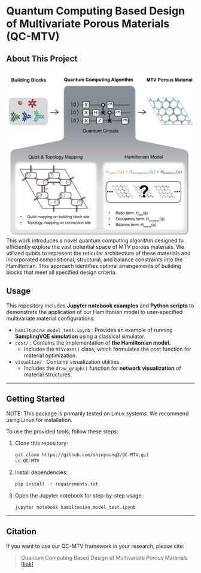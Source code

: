 # Quantum Computing Based Design of Multivariate Porous Materials (QC-MTV)


## About This Project
<img src="images/Figure1.png">
This work introduces a novel quantum computing algorithm designed to efficiently explore the vast potential space of MTV porous materials. We utilized qubits to represent the reticular architecture of these materials and incorporated compositional, structural, and balance constraints into the Hamiltonian. This approach identifies optimal arrangements of building blocks that meet all specified design criteria. 

## Usage

This repository includes **Jupyter notebook examples** and **Python scripts** to demonstrate the application of our Hamiltonian model to user-specified multivariate material configurations.

- `hamiltonina_model_test.ipynb` : Provides an example of running **SamplingVQE simulation** using a classical simulator. 
- `cost/` : Contains the implementation of **the Hamiltonian model.**
  - Includes the `MTVcost()` class, which formulates the cost function for material optimization.
- `visualize/` : Contains visualization utilities.
  - Includes the `draw_graph()` function for **network visualization** of material structures.

***

## Getting Started

NOTE: This package is primarily tested on Linux systems. We recommend using Linux for installation.

To use the provided tools, follow these steps:

1. Clone this repository:

   ```bash
   git clone https://github.com/shinyoung3/QC-MTV.git
   cd QC-MTV
   ```

2. Install dependencies:

   ```bash
   pip install -r requirements.txt
   ```

3. Open the Jupyter notebook for step-by-step usage:

   ```bash
   jupyter notebook hamiltonian_model_test.ipynb
   ```

***



## Citation

If you want to use our QC-MTV framework in your research, please cite:

>  Quantum Computing Based Design of Multivariate Porous Materials [[link]](https://arxiv.org/abs/2502.06339)





